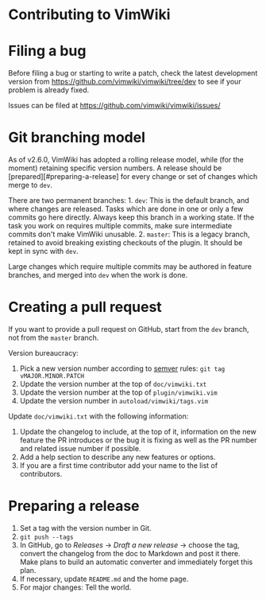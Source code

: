 # Contributing to VimWiki

# Filing a bug

Before filing a bug or starting to write a patch, check the latest development
version from https://github.com/vimwiki/vimwiki/tree/dev to see if your problem
is already fixed.

Issues can be filed at https://github.com/vimwiki/vimwiki/issues/

# Git branching model

As of v2.6.0, VimWiki has adopted a rolling release model, while (for the
moment) retaining specific version numbers.  A release should be
[prepared][#preparing-a-release] for every change or set of changes which merge
to `dev`.

There are two permanent branches:
    1. `dev`: This is the default branch, and where changes are released. Tasks
       which are done in one or only a few commits go here directly. Always
       keep this branch in a working state. If the task you work on requires
       multiple commits, make sure intermediate commits don't make VimWiki
       unusable.
    2. `master`: This is a legacy branch, retained to avoid breaking existing
       checkouts of the plugin.  It should be kept in sync with `dev`.

Large changes which require multiple commits may be authored in feature
branches, and merged into `dev` when the work is done.

# Creating a pull request

If you want to provide a pull request on GitHub, start from the `dev` branch,
not from the `master` branch.

Version bureaucracy:

1. Pick a new version number according to [semver][semver] rules:
   `git tag vMAJOR.MINOR.PATCH`
2. Update the version number at the top of `doc/vimwiki.txt`
3. Update the version number at the top of `plugin/vimwiki.vim`
4. Update the version number in `autoload/vimwiki/tags.vim`

Update `doc/vimwiki.txt` with the following information:

1. Update the changelog to include, at the top of it, information on the new
   feature the PR introduces or the bug it is fixing as well as the PR number
   and related issue number if possible.
2. Add a help section to describe any new features or options.
3. If you are a first time contributor add your name to the list of
   contributors.

# Preparing a release

1. Set a tag with the version number in Git.
2. `git push --tags`
3. In GitHub, go to _Releases_ -> _Draft a new release_ -> choose the tag,
   convert the changelog from the doc to Markdown and post it there. Make
   plans to build an automatic converter and immediately forget this plan.
4. If necessary, update `README.md` and the home page.
5. For major changes: Tell the world.

[semver]: https://semver.org/
